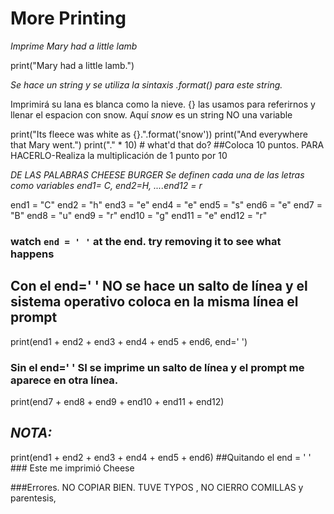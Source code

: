# More Printing


*Imprime Mary had a little lamb*

print("Mary had a little lamb.")

*Se hace un string y se utiliza la sintaxis .format() para este string.*

Imprimirá su lana es blanca como la nieve. {} las usamos para referirnos y llenar el espacion con snow. Aquí *snow* es un string NO una variable

print("Its fleece was white as {}.".format('snow'))
print("And everywhere that Mary went.")
print("." * 10) # what'd that do?  ##Coloca 10 puntos. PARA HACERLO-Realiza la multiplicación de 1 punto por 10

*DE LAS PALABRAS CHEESE BURGER Se definen cada una de las letras como variables end1= C, end2=H, ....end12 = r*

end1 = "C"
end2 = "h"
end3 = "e"
end4 = "e"
end5 = "s"
end6 = "e"
end7 = "B"
end8 = "u"
end9 = "r"
end10 = "g"
end11 = "e"
end12 = "r"

### watch ```end = ' '``` at the end. try removing it to see what happens

## Con el end=' ' **NO** **se hace un salto de línea y el sistema operativo coloca en la misma línea el prompt**

print(end1 + end2 + end3 + end4 + end5 + end6, end=' ')

### Sin el end=' ' SI se imprime un salto de línea y el prompt me aparece en otra línea.

print(end7 + end8 + end9 + end10 + end11 + end12)

## *NOTA:*


print(end1 + end2 + end3 + end4 + end5 + end6) ##Quitando el end = ' '  ### Este me imprimió Cheese


###Errores. NO COPIAR BIEN. TUVE TYPOS , NO CIERRO COMILLAS y parentesis, 
